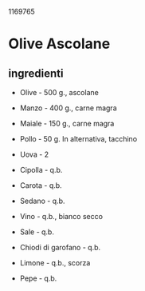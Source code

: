 1169765

# Olive Ascolane

## ingredienti

* Olive - 500 g., ascolane

* Manzo - 400 g., carne magra

* Maiale - 150 g., carne magra

* Pollo - 50 g. In alternativa, tacchino

* Uova - 2

* Cipolla - q.b.

* Carota - q.b.

* Sedano - q.b.

* Vino - q.b., bianco secco

* Sale - q.b.

* Chiodi di garofano - q.b.

* Limone - q.b., scorza

* Pepe - q.b.